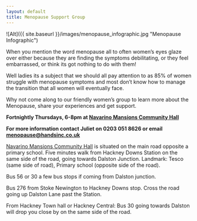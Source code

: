 ```yaml
---
layout: default
title: Menopause Support Group
---
```

![Alt]({{ site.baseurl }}/images/menopause_infographic.jpg "Menopause Infographic")

When you mention the word menopause all to often women’s eyes glaze over either because they are finding the symptoms debilitating, or they feel embarrassed, or think its got nothing to do with them!

Well ladies its a subject that we should all pay attention to as 85% of women struggle with menopause symptoms and most don’t know how to manage the transition that all women will eventually face.

Why not come along to our friendly women’s group to learn more about the Menopause, share your experiences and get support.

**Fortnightly Thursdays, 6-8pm at [Navarino Mansions Community Hall](https://goo.gl/maps/G4cwMGSQTtD2)**

**For more information contact Juliet on 0203 051 8626 or email [menopause@handsinc.co.uk](mailto:menopause@handsinc.co.uk)**

[Navarino Mansions Community Hall](https://goo.gl/maps/G4cwMGSQTtD2) is situated on the main road opposite a primary
school.  Five minutes walk from Hackney Downs Station on the same side of the road, going towards Dalston Junction. 
Landmark: Tesco (same side of road), Primary school (opposite side of the road).

Bus 56 or 30 a few bus stops if coming from Dalston junction.

Bus 276 from Stoke Newington to Hackney Downs stop. Cross the road
going up Dalston Lane past the Station.

From Hackney Town hall or Hackney Central: Bus 30 going towards
Dalston will drop you close by on the same side of the road.
